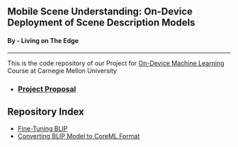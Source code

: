 ## Mobile Scene Understanding: On-Device Deployment of Scene Description Models
#### By - Living on The Edge
---
This is the code repository of our Project for [On-Device Machine Learning](https://cmu-odml.github.io/) Course at Carnegie Mellon University

- ### [Project Proposal](https://github.com/Living-On-The-Edge/.github/blob/main/Project%20Proposal.pdf)


## Repository Index
- [Fine-Tuning BLIP](https://github.com/Living-On-The-Edge/blip-finetune)
- [Converting BLIP Model to CoreML Format](https://github.com/Living-On-The-Edge/mobile-integration)
